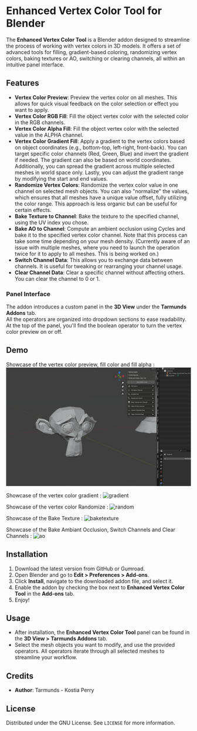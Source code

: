 # Enhanced Vertex Color Tool for Blender

The **Enhanced Vertex Color Tool** is a Blender addon designed to streamline the process of working with vertex colors in 3D models. It offers a set of advanced tools for filling, gradient-based coloring, randomizing vertex colors, baking textures or AO, switching or clearing channels, all within an intuitive panel interface.

## Features

- **Vertex Color Preview**: Preview the vertex color on all meshes. This allows for quick visual feedback on the color selection or effect you want to apply.
- **Vertex Color RGB Fill**: Fill the object vertex color with the selected color in the RGB channels.
- **Vertex Color Alpha Fill**: Fill the object vertex color with the selected value in the ALPHA channel.
- **Vertex Color Gradient Fill**: Apply a gradient to the vertex colors based on object coordinates (e.g., bottom-top, left-right, front-back). You can target specific color channels (Red, Green, Blue) and invert the gradient if needed. The gradient can also be based on world coordinates. Additionally, you can spread the gradient across multiple selected meshes in world space only. Lastly, you can adjust the gradient range by modifying the start and end values.
- **Randomize Vertex Colors**: Randomize the vertex color value in one channel on selected mesh objects. You can also "normalize" the values, which ensures that all meshes have a unique value offset, fully utilizing the color range. This approach is less organic but can be useful for certain effects.
- **Bake Texture to Channel**: Bake the texture to the specified channel, using the UV index you chose.
- **Bake AO to Channel**: Compute an ambient occlusion using Cycles and bake it to the specified vertex color channel. Note that this process can take some time depending on your mesh density. (Currently aware of an issue with multiple meshes, where you need to launch the operation twice for it to apply to all meshes. This is being worked on.)
- **Switch Channel Data**: This allows you to exchange data between channels. It is useful for tweaking or rearranging your channel usage.
- **Clear Channel Data**: Clear a specific channel without affecting others. You can clear the channel to 0 or 1.

### Panel Interface

The addon introduces a custom panel in the **3D View** under the **Tarmunds Addons** tab.  
All the operators are organized into dropdown sections to ease readability.  
At the top of the panel, you'll find the boolean operator to turn the vertex color preview on or off.

## Demo
Showcase of the vertex color preview, fill color and fill alpha :
![seeandapply](https://github.com/Tarmunds/Enhanced_Vertex_Color_Tool/blob/main/Images/VCT_SeeAndApply.gif)

Showcase of the vertex color gradient :
![gradient](https://github.com/Tarmunds/Enhanced_Vertex_Color_Tool/blob/main/Images/VCT_Gradient.gif)

Showcase of the vertex color Randomize :
![random](https://github.com/Tarmunds/Enhanced_Vertex_Color_Tool/blob/main/Images/VCT_Random.gif)

Showcase of the Bake Texture :
![baketexture](https://github.com/Tarmunds/Enhanced_Vertex_Color_Tool/blob/main/Images/VCT_Texture.gif)

Showcase of the Bake Ambiant Occlusion, Switch Channels and Clear Channels :
![ao](https://github.com/Tarmunds/Enhanced_Vertex_Color_Tool/blob/main/Images/VCT_AoSwitchClear.gif)

## Installation

1. Download the latest version from GitHub or Gumroad.
2. Open Blender and go to **Edit > Preferences > Add-ons**.
3. Click **Install**, navigate to the downloaded addon file, and select it.
4. Enable the addon by checking the box next to **Enhanced Vertex Color Tool** in the **Add-ons** tab.
5. Enjoy!

## Usage

- After installation, the **Enhanced Vertex Color Tool** panel can be found in the **3D View > Tarmunds Addons** tab.
- Select the mesh objects you want to modify, and use the provided operators. All operators iterate through all selected meshes to streamline your workflow.

## Credits

- **Author**: Tarmunds - Kostia Perry

## License

Distributed under the GNU License. See `LICENSE` for more information.
